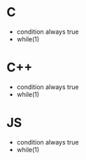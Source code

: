 # C 
- condition always true
- while(1)
# C++
- condition always true
- while(1)
# JS
- condition always true
- while(1)